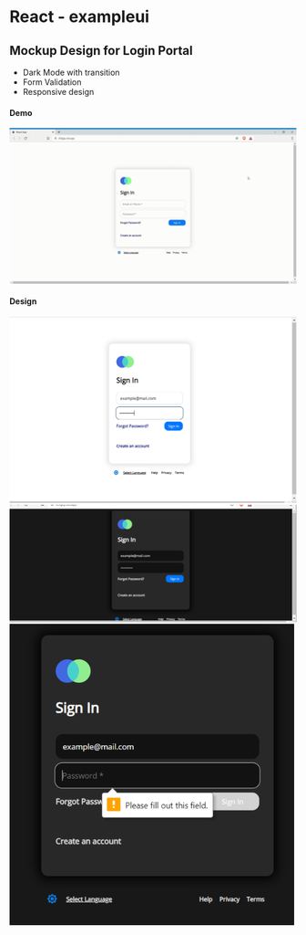 # React - exampleui
## Mockup Design for Login Portal
* Dark Mode with transition
* Form Validation
* Responsive design

#### Demo
<img src="https://github.com/wjjameslee/exampleui/blob/master/docs/react.gif" alt="Demo" title="Demo video" width="900"/>

<div>
  <h4>Design</h4>
  <img src="https://github.com/wjjameslee/exampleui/blob/master/docs/white.png" alt="White" title="White" width="600"/>
  <img src="https://github.com/wjjameslee/exampleui/blob/master/docs/dark.png" alt="Dark" title="Dark" width="600"/>
  <img src="https://github.com/wjjameslee/exampleui/blob/master/docs/form.png" alt="Form" title="Form" width="500"/>
</div>
